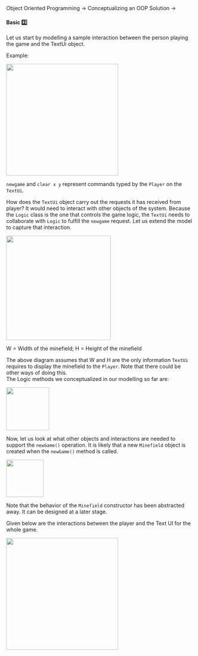 <link rel="stylesheet" href="{{baseUrl}}/css/textbook.css">

<div class="website-content">

<div id="path">Object Oriented Programming &rarr; Conceptualizing an OOP Solution &rarr;</div>

<div id="title">

#### Basic :two:

</div>

<div id="body">

<dynamic-panel src="../../../uml/sequenceDiagrams/introduction/embed.md" header="UML: Sequence Diagrams: Introduction" is-open></dynamic-panel>

<p/>

Let us start by modelling a sample interaction between the person playing the game and the TextUi object.

<dynamic-panel src="../../../uml/sequenceDiagrams/basic/embed.md" header="UML: Sequence Diagrams: Basic" is-open></dynamic-panel>

<p/>

<tip-box>

Example:

<img src="{{baseUrl}}/oopDesign/conceptualizingSolution/basic/images/playerText.png" height="300" />
<p/>

`newgame` and `clear x y` represent commands typed by the `Player` on the `TextUi`.

</tip-box>

How does the `TextUi` object carry out the requests it has received from player? It would need to interact with other objects of the system. Because the `Logic` class is the one that controls the game logic, the `TextUi` needs to collaborate with `Logic` to fulfill the `newgame` request. Let us extend the model to capture that interaction.

<tip-box>

<img src="{{baseUrl}}/oopDesign/conceptualizingSolution/basic/images/playerTextLogic.png" height="280" />
<p/>

W = Width of the minefield; H =  Height of the minefield

</tip-box>

The above diagram assumes that W and H are the only information `TextUi` requires to display the minefield to the `Player`. Note that there could be other ways of doing this.  
The Logic methods we conceptualized in our modelling so far are:

<tip-box>

<img src="{{baseUrl}}/oopDesign/conceptualizingSolution/basic/images/textLogicMinefieldCell.png" height="115" />
<p/>

</tip-box>

Now, let us look at what other objects and interactions are needed to support the `newGame()` operation.  It is likely that a new `Minefield` object is created when the `newGame()` method is called.

<dynamic-panel src="../../../uml/sequenceDiagrams/objectCreation/embed.md" header="UML: Sequence Diagrams: Object Creation" is-open></dynamic-panel>

<p/>

<tip-box>

<img src="{{baseUrl}}/oopDesign/conceptualizingSolution/basic/images/logicMinefield.png" height="100" />
<p/>

</tip-box>

Note that the behavior of the `Minefield` constructor has been abstracted away. It can be designed at a later stage.

Given below are the interactions between the player and the Text UI for the whole game.

<dynamic-panel src="../../../uml/sequenceDiagrams/loops/embed.md" header="UML: Sequence Diagrams: Loops" is-open></dynamic-panel>

<p/>

<tip-box>

<img src="{{baseUrl}}/oopDesign/conceptualizingSolution/basic/images/playerTextLoop.png" height="300" />
<p/>

</tip-box>

<dynamic-panel src="../../../uml/sequenceDiagrams/minimalNotation/embed.md" header="UML: Sequence Diagrams: Minimal Notation" is-open></dynamic-panel>

<p/>

</div>

<div id="extras">
<div>

</div>
